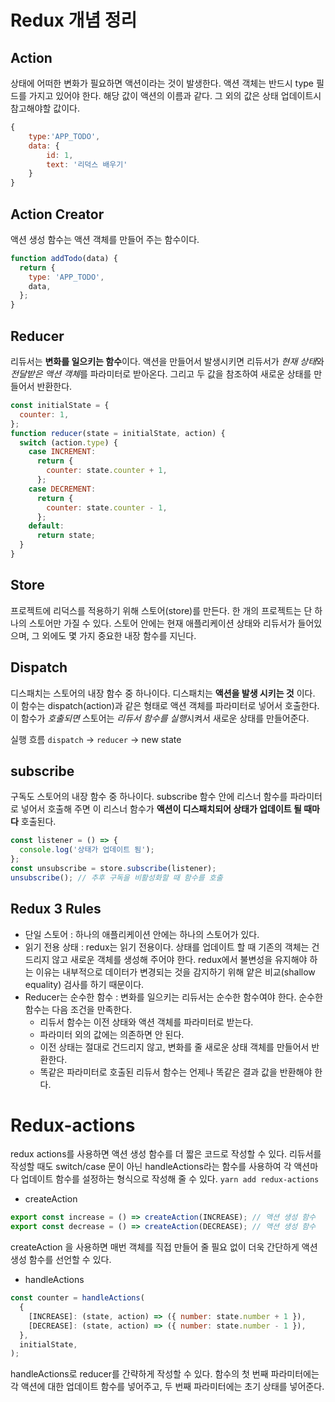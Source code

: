 # Redux 개념 정리

## Action

상태에 어떠한 변화가 필요하면 액션이라는 것이 발생한다. 액션 객체는 반드시 type 필드를 가지고 있어야 한다. 해당 값이 액션의 이름과 같다.
그 외의 값은 상태 업데이트시 참고해야할 값이다.

```js
{
    type:'APP_TODO',
    data: {
        id: 1,
        text: '리덕스 배우기'
    }
}
```

## Action Creator

액션 생성 함수는 액션 객체를 만들어 주는 함수이다.

```js
function addTodo(data) {
  return {
    type: 'APP_TODO',
    data,
  };
}
```

## Reducer

리듀서는 **변화를 일으키는 함수**이다.
액션을 만들어서 발생시키면 리듀서가 *현재 상태*와 *전달받은 액션 객체*를 파라미터로 받아온다. 그리고 두 값을 참조하여 새로운 상태를 만들어서 반환한다.

```js
const initialState = {
  counter: 1,
};
function reducer(state = initialState, action) {
  switch (action.type) {
    case INCREMENT:
      return {
        counter: state.counter + 1,
      };
    case DECREMENT:
      return {
        counter: state.counter - 1,
      };
    default:
      return state;
  }
}
```

## Store

프로젝트에 리덕스를 적용하기 위해 스토어(store)를 만든다. 한 개의 프로젝트는 단 하나의 스토어만 가질 수 있다.
스토어 안에는 현재 애플리케이션 상태와 리듀서가 들어있으며, 그 외에도 몇 가지 중요한 내장 함수를 지닌다.

## Dispatch

디스패치는 스토어의 내장 함수 중 하나이다. 디스패치는 **액션을 발생 시키는 것** 이다. 이 함수는 dispatch(action)과 같은 형태로 액션 객체를 파라미터로 넣어서 호출한다.
이 함수가 _호출되면_ 스토어는 *리듀서 함수를 실행*시켜서 새로운 상태를 만들어준다.

실행 흐름
`dispatch` -> `reducer` -> new state

## subscribe

구독도 스토어의 내장 함수 중 하나이다. subscribe 함수 안에 리스너 함수를 파라미터로 넣어서 호출해 주면 이 리스너 함수가 **액션이 디스패치되어 상태가 업데이트 될 때마다** 호출된다.

```js
const listener = () => {
  console.log('상태가 업데이트 됨');
};
const unsubscribe = store.subscribe(listener);
unsubscribe(); // 추후 구독을 비활성화할 때 함수를 호출
```

## Redux 3 Rules

- 단일 스토어 :
  하나의 애플리케이션 안에는 하나의 스토어가 있다.
- 읽기 전용 상태 :
  redux는 읽기 전용이다. 상태를 업데이트 할 때 기존의 객체는 건드리지 않고 새로운 객체를 생성해 주어야 한다.
  redux에서 불변성을 유지해야 하는 이유는 내부적으로 데이터가 변경되는 것을 감지하기 위해 얕은 비교(shallow equality) 검사를 하기 때문이다.
- Reducer는 순수한 함수 :
  변화를 일으키는 리듀서는 순수한 함수여야 한다. 순수한 함수는 다음 조건을 만족한다.
  - 리듀서 함수는 이전 상태와 액션 객체를 파라미터로 받는다.
  - 파라미터 외의 값에는 의존하면 안 된다.
  - 이전 상태는 절대로 건드리지 않고, 변화를 줄 새로운 상태 객체를 만들어서 반환한다.
  - 똑같은 파라미터로 호출된 리듀서 함수는 언제나 똑같은 결과 값을 반환해야 한다.

# Redux-actions

redux actions를 사용하면 액션 생성 함수를 더 짧은 코드로 작성할 수 있다. 리듀서를 작성할 때도 switch/case 문이 아닌 handleActions라는 함수를 사용하여 각 액션마다 업데이트 함수를 설정하는 형식으로 작성해 줄 수 있다.
`yarn add redux-actions`

- createAction

```js
export const increase = () => createAction(INCREASE); // 액션 생성 함수
export const decrease = () => createAction(DECREASE); // 액션 생성 함수
```

createAction 을 사용하면 매번 객체를 직접 만들어 줄 필요 없이 더욱 간단하게 액션 생성 함수를 선언할 수 있다.

- handleActions

```js
const counter = handleActions(
  {
    [INCREASE]: (state, action) => ({ number: state.number + 1 }),
    [DECREASE]: (state, action) => ({ number: state.number - 1 }),
  },
  initialState,
);
```

handleActions로 reducer를 간략하게 작성할 수 있다.
함수의 첫 번째 파라미터에는 각 액션에 대한 업데이트 함수를 넣어주고, 두 번째 파라미터에는 초기 상태를 넣어준다.
